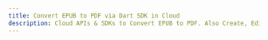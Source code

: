 ---title: Convert EPUB to PDF via Dart SDK in Clouddescription: Cloud APIs & SDKs to Convert EPUB to PDF. Also Create, Edit & Render Microsoft Word & OpenOffice documents in the Cloud.---
